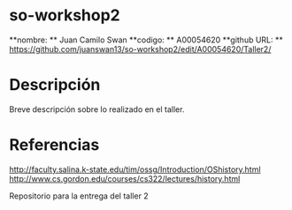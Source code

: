 # so-workshop2
**nombre: ** Juan Camilo Swan
**codigo: ** A00054620
**github URL: ** https://github.com/juanswan13/so-workshop2/edit/A00054620/Taller2/

# Descripción

Breve descripción sobre lo realizado en el taller.

# Referencias

http://faculty.salina.k-state.edu/tim/ossg/Introduction/OShistory.html
http://www.cs.gordon.edu/courses/cs322/lectures/history.html

Repositorio para la entrega del taller 2
